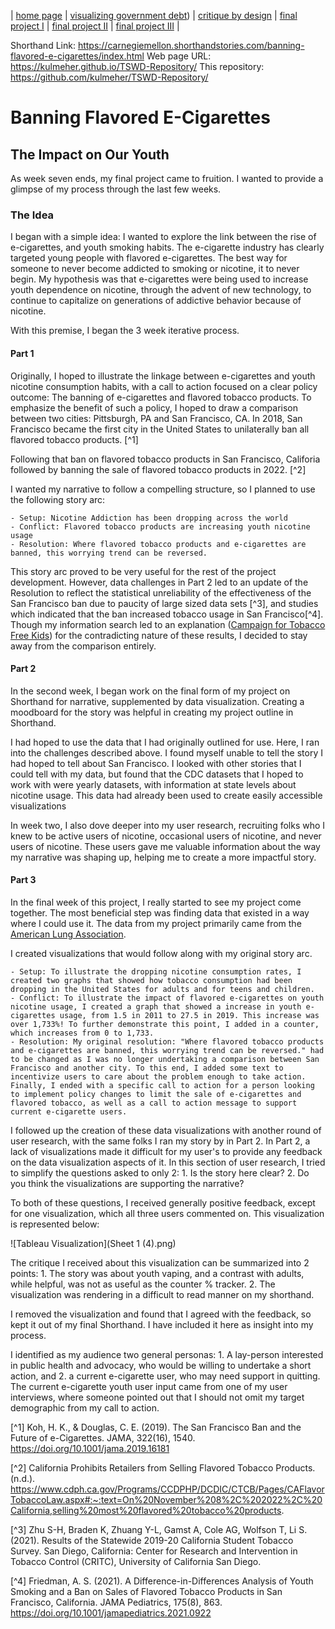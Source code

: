 | [home page](https://kulmeher.github.io/TSWD-Repository/) | [visualizing government debt](https://kulmeher.github.io/TSWD-Repository/visualizing-government-debt.html)) | [critique by design](https://kulmeher.github.io/TSWD-Repository/critique-by-design.html) | [final project I](https://kulmeher.github.io/TSWD-Repository/final-project-part-one) | [final project II](https://kulmeher.github.io/TSWD-Repository/final-project-part-two) | [final project III](https://kulmeher.github.io/TSWD-Repository/final-project-part-three) |

Shorthand Link: https://carnegiemellon.shorthandstories.com/banning-flavored-e-cigarettes/index.html
Web page URL: https://kulmeher.github.io/TSWD-Repository/
This repository: https://github.com/kulmeher/TSWD-Repository/


# Banning Flavored E-Cigarettes
## The Impact on Our Youth

As week seven ends, my final project came to fruition. I wanted to provide a glimpse of my process through the last few weeks. 

### The Idea
I began with a simple idea: I wanted to explore the link between the rise of e-cigarettes, and youth smoking habits. The e-cigarette industry has clearly targeted young people with flavored e-cigarettes. The best way for someone to never become addicted to smoking or nicotine, it to never begin. My hypothesis was that e-cigarettes were being used to increase youth dependence on nicotine, through the advent of new technology, to continue to capitalize on generations of addictive behavior because of nicotine.

With this premise, I began the 3 week iterative process. 

#### Part 1 
Originally, I hoped to illustrate the linkage between e-cigarettes and youth nicotine consumption habits, with a call to action focused on a clear policy outcome: The banning of e-cigarettes and flavored tobacco products. To emphasize the benefit of such a policy, I hoped to draw a comparison between two cities: Pittsburgh, PA and San Francisco, CA. In 2018, San Francisco became the first city in the United States to unilaterally ban all flavored tobacco products. [^1]

Following that ban on flavored tobacco products in San Francisco, Califoria followed by banning the sale of flavored tobacco products in 2022. [^2]

I wanted my narrative to follow a compelling structure, so I planned to use the following story arc: 

    - Setup: Nicotine Addiction has been dropping across the world
    - Conflict: Flavored tobacco products are increasing youth nicotine usage
    - Resolution: Where flavored tobacco products and e-cigarettes are banned, this worrying trend can be reversed. 

This story arc proved to be very useful for the rest of the project development. However, data challenges in Part 2 led to an update of the Resolution to reflect the statistical unreliability of the effectiveness of the San Francisco ban due to paucity of large sized data sets [^3], and studies which indicated that the ban increased tobacco usage in San Francisco[^4]. Though my information search led to an explanation ([Campaign for Tobacco Free Kids](https://www.tobaccofreekids.org/assets/factsheets/0416.pdf)) for the contradicting nature of these results, I decided to stay away from the comparison entirely. 

#### Part 2
In the second week, I began work on the final form of my project on Shorthand for narrative, supplemented by data visualization. Creating a moodboard for the story was helpful in creating my project outline in Shorthand. 

I had hoped to use the data that I had originally outlined for use. Here, I ran into the challenges described above. I found myself unable to tell the story I had hoped to tell about San Francisco. I looked with other stories that I could tell with my data, but found that the CDC datasets that I hoped to work with were yearly datasets, with information at state levels about nicotine usage. This data had already been used to create easily accessible visualizations

In week two, I also dove deeper into my user research, recruiting folks who I knew to be active users of nicotine, occasional users of nicotine, and never users of nicotine. These users gave me valuable information about the way my narrative was shaping up, helping me to create a more impactful story. 

#### Part 3
In the final week of this project, I really started to see my project come together. The most beneficial step was finding data that existed in a way where I could use it. The data from my project primarily came from the [American Lung Association](https://www.lung.org/research/trends-in-lung-disease/tobacco-trends-brief/overall-tobacco-trends). 

I created visualizations that would follow along with my original story arc. 

    - Setup: To illustrate the dropping nicotine consumption rates, I created two graphs that showed how tobacco consumption had been dropping in the United States for adults and for teens and children. 
    - Conflict: To illustrate the impact of flavored e-cigarettes on youth nicotine usage, I created a graph that showed a increase in youth e-cigarettes usage, from 1.5 in 2011 to 27.5 in 2019. This increase was over 1,733%! To further demonstrate this point, I added in a counter, which increases from 0 to 1,733. 
    - Resolution: My original resolution: "Where flavored tobacco products and e-cigarettes are banned, this worrying trend can be reversed." had to be changed as I was no longer undertaking a comparison between San Francisco and another city. To this end, I added some text to incentivize users to care about the problem enough to take action. Finally, I ended with a specific call to action for a person looking to implement policy changes to limit the sale of e-cigarettes and flavored tobacco, as well as a call to action message to support current e-cigarette users. 
    
I followed up the creation of these data visualizations with another round of user research, with the same folks I ran my story by in Part 2. In Part 2, a lack of visualizations made it difficult for my user's to provide any feedback on the data visualization aspects of it. In this section of user research, I tried to simplify the questions asked to only 2: 
    1. Is the story here clear? 
    2. Do you think the visualizations are supporting the narrative? 

To both of these questions, I received generally positive feedback, except for one visualization, which all three users commented on. This visualization is represented below: 

![Tableau Visualization](Sheet 1 (4).png)

The critique I received about this visualization can be summarized into 2 points: 1. The story was about youth vaping, and a contrast with adults, while helpful, was not as useful as the counter % tracker. 2. The visualization was rendering in a difficult to read manner on my shorthand.

I removed the visualization and found that I agreed with the feedback, so kept it out of my final Shorthand. I have included it here as insight into my process. 

I identified as my audience two general personas: 1. A lay-person interested in public health and advocacy, who would be willing to undertake a short action, and 2. a current e-cigarette user, who may need support in quitting. The current e-cigarette youth user input came from one of my user interviews, where someone pointed out that I should not omit my target demographic from my call to action. 

[^1] Koh, H. K., & Douglas, C. E. (2019). The San Francisco Ban and the Future of e-Cigarettes. JAMA, 322(16), 1540. https://doi.org/10.1001/jama.2019.16181

[^2] California Prohibits Retailers from Selling Flavored Tobacco Products. (n.d.). https://www.cdph.ca.gov/Programs/CCDPHP/DCDIC/CTCB/Pages/CAFlavorTobaccoLaw.aspx#:~:text=On%20November%208%2C%202022%2C%20California,selling%20most%20flavored%20tobacco%20products.

[^3] Zhu S-H, Braden K, Zhuang Y-L, Gamst A, Cole AG, Wolfson T, Li S. (2021).
Results of the Statewide 2019-20 California Student Tobacco Survey. San Diego, California: Center
for Research and Intervention in Tobacco Control (CRITC), University of California San Diego. 

[^4] Friedman, A. S. (2021). A Difference-in-Differences Analysis of Youth Smoking and a Ban on Sales of Flavored Tobacco Products in San Francisco, California. JAMA Pediatrics, 175(8), 863. https://doi.org/10.1001/jamapediatrics.2021.0922 


